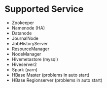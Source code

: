 # Supported Service
- Zookeeper
- Namenode (HA)
- Datanode
- JournalNode
- JobHistoryServer
- ResourceManager
- NodeManager
- Hivemetastore (mysql)
- Hiveserver2
- Spark (yarn)
- HBase Master (problems in auto start)
- HBase Regionserver (problems in auto start)